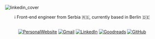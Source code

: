 ![linkedin_cover](https://github.com/user-attachments/assets/c5009693-d724-4ad4-955b-cc61256fcfd9)

<div align="center">
  ℹ️ Front-end engineer from Serbia 🇷🇸, currently based in Berlin 🇩🇪
</div>
<br>
<div align="center">
  
  [![PersonalWebsite](https://img.shields.io/badge/website-000000?style=for-the-badge&logo=About.me&logoColor=white)](https://www.miloradfilipovic.net/)
  [![Gmail](https://img.shields.io/badge/Gmail-D14836?style=for-the-badge&logo=gmail&logoColor=white)](mailto:milorad.filipovic19@gmail.com)
  [![LinkedIn](https://img.shields.io/badge/linkedin-%230077B5.svg?style=for-the-badge&logo=linkedin&logoColor=white)](https://www.linkedin.com/in/milorad-filipovi%C4%87-47188882/)
  [![Goodreads](https://img.shields.io/badge/Goodreads-372213?style=for-the-badge&logo=goodreads&logoColor=white)](https://www.goodreads.com/user/show/152002864-milorad-filipovic)
  [![GitHub](https://img.shields.io/badge/github-%23d41387?style=for-the-badge&logo=github)](https://github.com/stars/MiloradFilipovic/lists/personal-projects)
</div>
